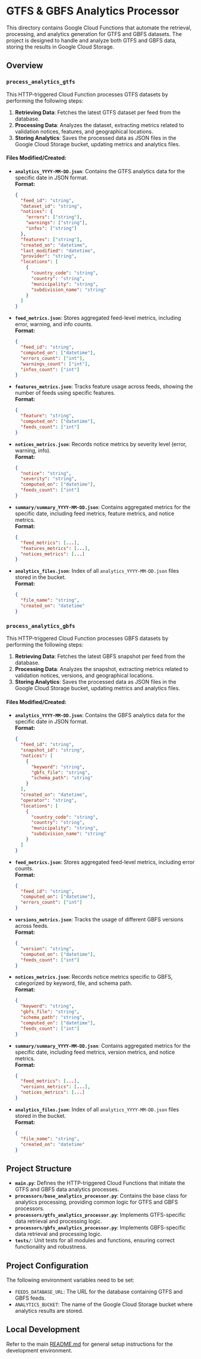 # GTFS & GBFS Analytics Processor

This directory contains Google Cloud Functions that automate the retrieval, processing, and analytics generation for GTFS and GBFS datasets. The project is designed to handle and analyze both GTFS and GBFS data, storing the results in Google Cloud Storage.

## Overview

### `process_analytics_gtfs`

This HTTP-triggered Cloud Function processes GTFS datasets by performing the following steps:

1. **Retrieving Data**: Fetches the latest GTFS dataset per feed from the database.
2. **Processing Data**: Analyzes the dataset, extracting metrics related to validation notices, features, and geographical locations.
3. **Storing Analytics**: Saves the processed data as JSON files in the Google Cloud Storage bucket, updating metrics and analytics files.

#### Files Modified/Created:
- **`analytics_YYYY-MM-DD.json`**: Contains the GTFS analytics data for the specific date in JSON format.  
  **Format:**
  ```json
  {
    "feed_id": "string",
    "dataset_id": "string",
    "notices": {
      "errors": ["string"],
      "warnings": ["string"],
      "infos": ["string"]
    },
    "features": ["string"],
    "created_on": "datetime",
    "last_modified": "datetime",
    "provider": "string",
    "locations": [
      {
        "country_code": "string",
        "country": "string",
        "municipality": "string",
        "subdivision_name": "string"
      }
    ]
  }
  ```

- **`feed_metrics.json`**: Stores aggregated feed-level metrics, including error, warning, and info counts.  
  **Format:**
  ```json
  {
    "feed_id": "string",
    "computed_on": ["datetime"],
    "errors_count": ["int"],
    "warnings_count": ["int"],
    "infos_count": ["int"]
  }
  ```

- **`features_metrics.json`**: Tracks feature usage across feeds, showing the number of feeds using specific features.  
  **Format:**
  ```json
  {
    "feature": "string",
    "computed_on": ["datetime"],
    "feeds_count": ["int"]
  }
  ```

- **`notices_metrics.json`**: Records notice metrics by severity level (error, warning, info).  
  **Format:**
  ```json
  {
    "notice": "string",
    "severity": "string",
    "computed_on": ["datetime"],
    "feeds_count": ["int"]
  }
  ```

- **`summary/summary_YYYY-MM-DD.json`**: Contains aggregated metrics for the specific date, including feed metrics, feature metrics, and notice metrics.  
  **Format:**
  ```json
  {
    "feed_metrics": [...],
    "features_metrics": [...],
    "notices_metrics": [...]
  }
  ```

- **`analytics_files.json`**: Index of all `analytics_YYYY-MM-DD.json` files stored in the bucket.  
  **Format:**
  ```json
  {
    "file_name": "string",
    "created_on": "datetime"
  }
  ```

### `process_analytics_gbfs`

This HTTP-triggered Cloud Function processes GBFS datasets by performing the following steps:

1. **Retrieving Data**: Fetches the latest GBFS snapshot per feed from the database.
2. **Processing Data**: Analyzes the snapshot, extracting metrics related to validation notices, versions, and geographical locations.
3. **Storing Analytics**: Saves the processed data as JSON files in the Google Cloud Storage bucket, updating metrics and analytics files.

#### Files Modified/Created:
- **`analytics_YYYY-MM-DD.json`**: Contains the GBFS analytics data for the specific date in JSON format.  
  **Format:**
  ```json
  {
    "feed_id": "string",
    "snapshot_id": "string",
    "notices": [
      {
        "keyword": "string",
        "gbfs_file": "string",
        "schema_path": "string"
      }
    ],
    "created_on": "datetime",
    "operator": "string",
    "locations": [
      {
        "country_code": "string",
        "country": "string",
        "municipality": "string",
        "subdivision_name": "string"
      }
    ]
  }
  ```

- **`feed_metrics.json`**: Stores aggregated feed-level metrics, including error counts.  
  **Format:**
  ```json
  {
    "feed_id": "string",
    "computed_on": ["datetime"],
    "errors_count": ["int"]
  }
  ```

- **`versions_metrics.json`**: Tracks the usage of different GBFS versions across feeds.  
  **Format:**
  ```json
  {
    "version": "string",
    "computed_on": ["datetime"],
    "feeds_count": ["int"]
  }
  ```

- **`notices_metrics.json`**: Records notice metrics specific to GBFS, categorized by keyword, file, and schema path.  
  **Format:**
  ```json
  {
    "keyword": "string",
    "gbfs_file": "string",
    "schema_path": "string",
    "computed_on": ["datetime"],
    "feeds_count": ["int"]
  }
  ```

- **`summary/summary_YYYY-MM-DD.json`**: Contains aggregated metrics for the specific date, including feed metrics, version metrics, and notice metrics.  
  **Format:**
  ```json
  {
    "feed_metrics": [...],
    "versions_metrics": [...],
    "notices_metrics": [...]
  }
  ```

- **`analytics_files.json`**: Index of all `analytics_YYYY-MM-DD.json` files stored in the bucket.  
  **Format:**
  ```json
  {
    "file_name": "string",
    "created_on": "datetime"
  }
  ```

## Project Structure

- **`main.py`**: Defines the HTTP-triggered Cloud Functions that initiate the GTFS and GBFS data analytics processes.
- **`processors/base_analytics_processor.py`**: Contains the base class for analytics processing, providing common logic for GTFS and GBFS processors.
- **`processors/gtfs_analytics_processor.py`**: Implements GTFS-specific data retrieval and processing logic.
- **`processors/gbfs_analytics_processor.py`**: Implements GBFS-specific data retrieval and processing logic.
- **`tests/`**: Unit tests for all modules and functions, ensuring correct functionality and robustness.

## Project Configuration

The following environment variables need to be set:

- `FEEDS_DATABASE_URL`: The URL for the database containing GTFS and GBFS feeds.
- `ANALYTICS_BUCKET`: The name of the Google Cloud Storage bucket where analytics results are stored.

## Local Development

Refer to the main [README.md](../README.md) for general setup instructions for the development environment.